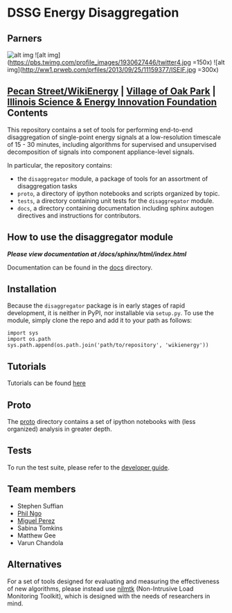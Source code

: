 DSSG Energy Disaggregation
==========================

Parners
-------
![alt img](http://www.rowcom.com/wordpress/wp-content/uploads/2014/04/Pecan-Street-Logo.png)
![alt img](https://pbs.twimg.com/profile_images/1930627446/twitter4.jpg =150x)
![alt img](http://ww1.prweb.com/prfiles/2013/09/25/11159377/ISEIF.jpg =300x)

[Pecan Street/WikiEnergy](http://www.pecanstreet.org/) | [Village of Oak Park](http://www.oak-park.us/) | [Illinois Science & Energy Innovation Foundation](http://www.iseif.org/)
Contents
-------------
This repository contains a set of tools for performing end-to-end
disaggregation of single-point energy signals at a low-resolution timescale of
15 - 30 minutes, including algorithms for supervised and unsupervised
decomposition of signals into component appliance-level signals.

In particular, the repository contains:

- the `disaggregator` module, a package of tools for an assortment of
  disaggregation tasks
- `proto`, a directory of ipython notebooks and scripts organized by topic.
- `tests`, a directory containing unit tests for the `disaggregator` module.
- `docs`, a directory containing documentation including sphinx autogen
  directives and instructions for contributors.

How to use the disaggregator module
-----------------------------------

***Please view documentation at /docs/sphinx/html/index.html***

Documentation can be found in the
[docs](https://github.com/dssg/wikienergy/tree/master/docs) directory.

Installation
------------

Because the `disaggregator` package is in early stages of rapid development,
it is neither in PyPI, nor installable via `setup.py`. To use the module,
simply clone the repo and add it to your path as follows:

    import sys
    import os.path
    sys.path.append(os.path.join('path/to/repository', 'wikienergy'))

Tutorials
---------

Tutorials can be found [here](https://github.com/dssg/wikienergy/tree/master/docs/tutorials)

Proto
-----

The [proto](https://github.com/dssg/wikienergy/tree/master/proto)
directory contains a set of ipython notebooks with (less organized) analysis
in greater depth.

Tests
-----

To run the test suite, please refer to the
[developer guide]("https://github.com/dssg/wikienergy/tree/master/docs/dev").


Team members
------------
 - Stephen Suffian
 - [Phil Ngo](http://www.philngo.me/)
 - [Miguel Perez](https://www.linkedin.com/profile/view?id=337090498)
 - Sabina Tomkins
 - Matthew Gee
 - Varun Chandola

Alternatives
------------

For a set of tools designed for evaluating and measuring
the effectiveness of new algorithms, please instead use
[nilmtk](https://github.com/nilmtk/nilmtk/) (Non-Intrusive Load
Monitoring Toolkit), which is designed with the needs of researchers in mind.

